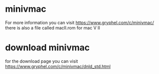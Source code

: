 # minivmac
For more information you can visit https://www.gryphel.com/c/minivmac/
there is also a file called macII.rom for mac V II
# download minivmac
for the download page you can visit https://www.gryphel.com/c/minivmac/dnld_std.html
